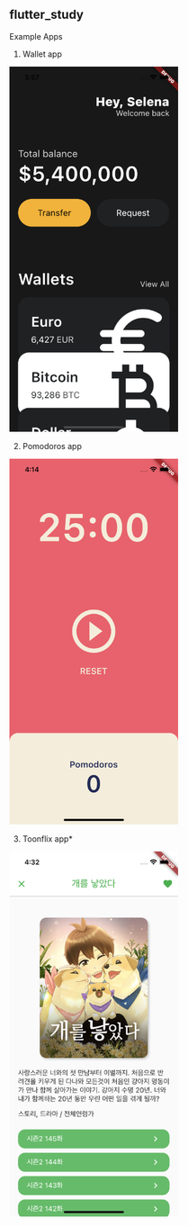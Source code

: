 ## flutter_study

Example Apps

1. Wallet app

<img src="./readme_assets/1.png" width="300" />

2. Pomodoros app

<img src="./readme_assets/2.png" width="300" />

3. Toonflix app\*

<img src="./readme_assets/3.png" width="300" />
